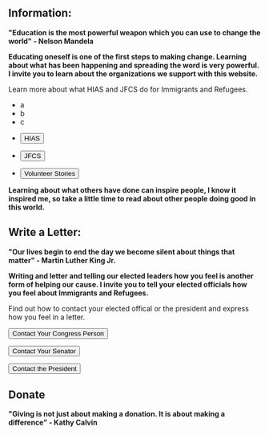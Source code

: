 ## Information:
**"Education is the most powerful weapon which you can use to change the world" - Nelson Mandela**


**Educating oneself is one of the first steps to making change. Learning about what has been happening and spreading the word is very powerful. I invite you to learn about the organizations we support with this website.**


Learn more about what HIAS and JFCS do for Immigrants and Refugees.
<ul class="navButtons">
  <li>a</li>
  <li>b</li>
  <li>c</li>
</ul>

<ul class="navButtons">
  <li><form><button formaction="https://www.hias.org/who/history">HIAS</button></form></li>
  <li><form><button formaction="https://jfcs-eastbay.org/">JFCS</button></form></li>
  <li><form><button formaction="https://www.hias.org/tagged/volunteers">Volunteer Stories</button></form></li>
</ul>

**Learning about what others have done can inspire people, I know it inspired me, so take a little time to read about other people doing good in this world.**


## Write a Letter:
**"Our lives begin to end the day we become silent about things that matter" - Martin Luther King Jr.**


**Writing and letter and telling our elected leaders how you feel is another form of helping our cause. I invite you to tell your elected officials how you feel about Immigrants and Refugees.**


Find out how to contact your elected offical or the president and express how you feel in a letter.


<form><button formaction="https://www.house.gov/representatives/find-your-representative">Contact Your Congress Person</button></form>



<form><button formaction="https://www.senate.gov/senators/senators-contact.htm">Contact Your Senator</button></form>



<form><button formaction="https://www.whitehouse.gov/get-involved/write-or-call/">Contact the President</button></form>


## Donate
**"Giving is not just about making a donation. It is about making a difference" - Kathy Calvin**

